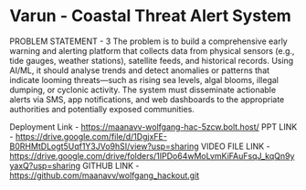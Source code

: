 # Varun - Coastal Threat Alert System

PROBLEM STATEMENT - 3 
The problem is to build a comprehensive early warning and alerting platform that collects data from physical sensors (e.g., tide gauges, weather stations), satellite feeds, and historical records. Using AI/ML, it should analyse trends and detect anomalies or patterns that indicate looming threats—such as rising sea levels, algal blooms, illegal dumping, or cyclonic activity. The system must disseminate actionable alerts via SMS, app notifications, and web dashboards to the appropriate authorities and potentially exposed communities.

Deployment Link - https://maanavv-wolfgang-hac-5zcw.bolt.host/
PPT LINK - https://drive.google.com/file/d/1DgjxFE-B0RHMtDLogt5Uqf1Y3JVo9hSI/view?usp=sharing
VIDEO FILE LINK - https://drive.google.com/drive/folders/1IPDo64wMoLvmKiFAuFsqJ_kqQn9yyaxQ?usp=sharing
GITHUB LINK - https://github.com/maanavv/wolfgang_hackout.git

